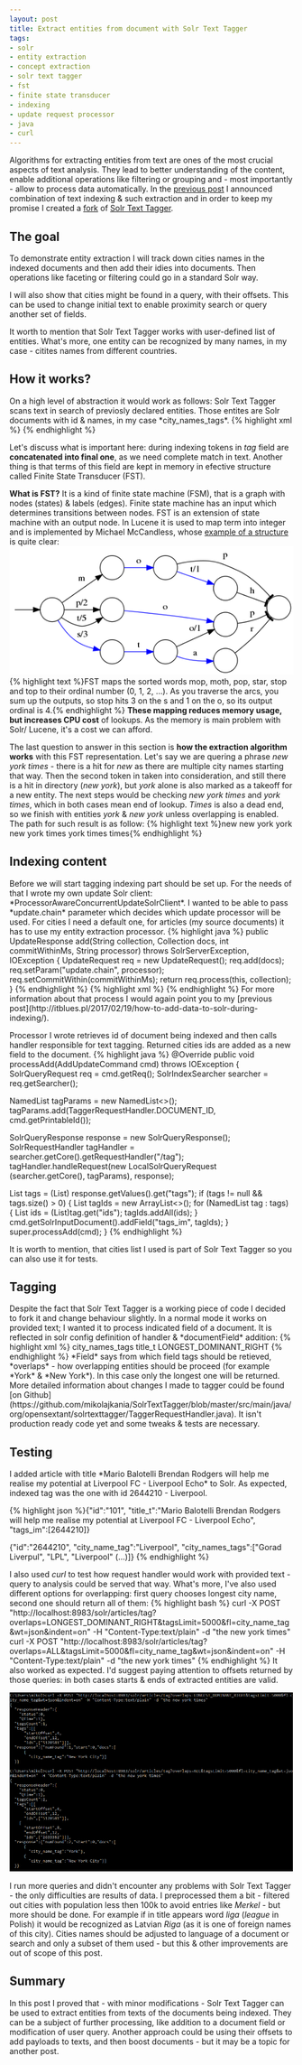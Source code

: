```yaml
---
layout: post
title: Extract entities from document with Solr Text Tagger
tags:
- solr
- entity extraction
- concept extraction
- solr text tagger
- fst
- finite state transducer
- indexing
- update request processor
- java
- curl
---
```

Algorithms for extracting entities from text are ones of the most crucial aspects of text analysis. They lead to better understanding of the content, enable additional operations like filtering or grouping and - most importantly - allow to process data automatically. In the [previous post](http://itblues.pl/2017/02/19/how-to-add-data-to-solr-during-indexing/) I announced combination of text indexing & such extraction and in order to keep my promise I created a [fork](https://github.com/mikolajkania/SolrTextTagger) of [Solr Text Tagger](https://github.com/OpenSextant/SolrTextTagger).

<!--excerpt-->

<h2>The goal</h2>
To demonstrate entity extraction I will track down cities names in the indexed documents and then add their idies into documents. Then operations like faceting or filtering could go in a standard Solr way. 

I will also show that cities might be found in a query, with their offsets. This can be used to change initial text to enable proximity search or query another set of fields.

It worth to mention that Solr Text Tagger works with user-defined list of entities. What's more, one entity can be recognized by many names, in my case - citites names from different countries.

<h2>How it works?</h2>
On a high level of abstraction it would work as follows: Solr Text Tagger scans text in search of previosly declared entities. Those entites are Solr documents with id & names, in my case *city_names_tags*. 
{% highlight xml %}
<dynamicField name="*_tag" type="tag" indexed="true" stored="true"/>
<dynamicField name="*_tags" type="tag" indexed="true" stored="true" multiValued="true"/>

<fieldType name="tag" class="solr.TextField" positionIncrementGap="100" postingsFormat="Memory" omitTermFreqAndPositions="true" omitNorms="true">
  <analyzer type="index">
    <tokenizer class="solr.StandardTokenizerFactory"/>
    <filter class="solr.EnglishPossessiveFilterFactory" />
    <filter class="solr.ASCIIFoldingFilterFactory"/>
    <filter class="solr.LowerCaseFilterFactory" />
    <filter class="solr.StopFilterFactory" ignoreCase="true" words="stopwords.txt"/>
    <filter class="org.opensextant.solrtexttagger.ConcatenateFilterFactory" />
  </analyzer>
  <analyzer type="query">
	<tokenizer class="solr.StandardTokenizerFactory"/>
	<filter class="solr.EnglishPossessiveFilterFactory" />
	<filter class="solr.ASCIIFoldingFilterFactory"/>
	<filter class="solr.StopFilterFactory" ignoreCase="true" words="stopwords.txt"/>
	<filter class="solr.LowerCaseFilterFactory" />
  </analyzer>
</fieldType>
{% endhighlight %}

Let's discuss what is important here: during indexing tokens in *tag* field are **concatenated into final one**, as we need complete match in text. Another thing is that terms of this field are kept in memory in efective structure called Finite State Transducer (FST).

**What is FST?** It is a kind of finite state machine (FSM), that is a graph with nodes (states) & labels (edges). Finite state machine has an input which determines transitions between nodes. FST is an extension of state machine with an output node. In Lucene it is used to map term into integer and is implemented by Michael McCandless, whose [example of a structure](http://blog.mikemccandless.com/2010/12/using-finite-state-transducers-in.html) is quite clear:
![placeholder](https://raw.githubusercontent.com/mikolajkania/mikolajkania.github.io/master/_images/2017-03-30-fst.png "fst")
{% highlight text %}FST maps the sorted words mop, moth, pop, star, stop and top 
to their ordinal number (0, 1, 2, ...). As you traverse the 
arcs, you sum up the outputs, so stop hits 3 on the s and 1 
on the o, so its output ordinal is 4.{% endhighlight %}
**These mapping reduces memory usage, but increases CPU cost** of lookups. As the memory is main problem with Solr/ Lucene, it's a cost we can afford. 

The last question to answer in this section is **how the extraction algorithm works** with this FST representation. Let's say we are quering a phrase *new york times* - there is a hit for *new* as there are multiple city names starting that way. Then the second token in taken into consideration, and still there is a hit in directory (*new york*), but *york* alone is also marked as a takeoff for a new entity. The next steps would be checking *new york times* and *york times*, which in both cases mean end of lookup. *Times* is also a dead end, so we finish with entities *york* & *new york* unless overlapping is enabled. The path for such result is as follow:
{% highlight text %}new
new york
york
new york times
york times
times{% endhighlight %}

<h2>Indexing content</h2>
Before we will start tagging indexing part should be set up. For the needs of that I wrote my own update Solr client: *ProcessorAwareConcurrentUpdateSolrClient*. I wanted to be able to pass *update.chain* parameter which decides which update processor will be used. For cities I need a default one, for articles (my source documents) it has to use my entity extraction processor.
{% highlight java %}
public UpdateResponse add(String collection, Collection<SolrInputDocument> docs, int commitWithinMs, String processor) throws SolrServerException, IOException {
	UpdateRequest req = new UpdateRequest();
	req.add(docs);
	req.setParam("update.chain", processor);
	req.setCommitWithin(commitWithinMs);
	return req.process(this, collection);
}
{% endhighlight %}
{% highlight xml %}
<updateRequestProcessorChain name="process-articles">
 <processor class="pl.itblues.solrplugin.ArticleProcessorFactory"/>
 <processor class="solr.LogUpdateProcessorFactory" />
 <processor class="solr.DistributedUpdateProcessorFactory" />
 <processor class="solr.RunUpdateProcessorFactory" />
</updateRequestProcessorChain>
<updateRequestProcessorChain name="process-default">
 <processor class="solr.LogUpdateProcessorFactory" />
 <processor class="solr.DistributedUpdateProcessorFactory" />
 <processor class="solr.RunUpdateProcessorFactory" />
</updateRequestProcessorChain>
{% endhighlight %}
For more information about that process I would again point you to my [previous post](http://itblues.pl/2017/02/19/how-to-add-data-to-solr-during-indexing/).

Processor I wrote retrieves id of document being indexed and then calls handler responsible for text tagging. Returned cities ids are added as a new field to the document. 
{% highlight java %}
@Override
public void processAdd(AddUpdateCommand cmd) throws IOException {
  SolrQueryRequest req = cmd.getReq();
  SolrIndexSearcher searcher = req.getSearcher();

  NamedList<String> tagParams = new NamedList<>();
  tagParams.add(TaggerRequestHandler.DOCUMENT_ID, 
    cmd.getPrintableId());

  SolrQueryResponse response = new SolrQueryResponse();
  SolrRequestHandler tagHandler = 
    searcher.getCore().getRequestHandler("/tag");
  tagHandler.handleRequest(new LocalSolrQueryRequest
    (searcher.getCore(), tagParams), response);

  List<NamedList> tags = (List<NamedList>) 
    response.getValues().get("tags");
  if (tags != null && tags.size() > 0) {
    List<Integer> tagIds = new ArrayList<>();
	for (NamedList tag : tags) {
	  List<Integer> ids = (List<Integer>)tag.get("ids");
	  tagIds.addAll(ids);
	}
	cmd.getSolrInputDocument().addField("tags_im", tagIds);
  }
  super.processAdd(cmd);
}
{% endhighlight %}

It is worth to mention, that cities list I used is part of Solr Text Tagger so you can also use it for tests.

<h2>Tagging</h2>
Despite the fact that Solr Text Tagger is a working piece of code I decided to fork it and change behaviour slightly. In a normal mode it works on provided text; I wanted it to process indicated field of a document. It is reflected in solr config definition of handler & *documentField* addition:
{% highlight xml %}
<requestHandler name="/tag" class="org.opensextant.solrtexttagger.TaggerRequestHandler">
  <lst name="defaults">
    <str name="field">city_names_tags</str>
    <str name="documentField">title_t</str>
    <str name="overlaps">LONGEST_DOMINANT_RIGHT</str>  
  </lst>
</requestHandler>
{% endhighlight %}
*Field* says from which field tags should be retieved, *overlaps* - how overlapping entities should be proceed (for example *York* & *New York*). In this case only the longest one will be returned. More detailed information about changes I made to tagger could be found [on Github](https://github.com/mikolajkania/SolrTextTagger/blob/master/src/main/java/org/opensextant/solrtexttagger/TaggerRequestHandler.java). It isn't production ready code yet and some tweaks & tests are necessary.

<h2>Testing</h2>
I added article with title *Mario Balotelli Brendan Rodgers will help me realise my potential at Liverpool FC - Liverpool Echo* to Solr. As expected, indexed tag was the one with id 2644210 - Liverpool.

{% highlight json %}{"id":"101",
"title_t":"Mario Balotelli Brendan Rodgers will help me realise my potential at Liverpool FC - Liverpool Echo",
"tags_im":[2644210]}

{"id":"2644210",
"city_name_tag":"Liverpool",
"city_names_tags":["Gorad Liverpul",
"LPL", "Liverpool" (...)]}
{% endhighlight %}

I also used *curl* to test how request handler would work with provided text - query to analysis could be served that way. What's more, I've also used different options for overlapping: first query chooses longest city name, second one should return all of them:
{% highlight bash %}
curl -X POST "http://localhost:8983/solr/articles/tag?overlaps=LONGEST_DOMINANT_RIGHT&tagsLimit=5000&fl=city_name_tag&wt=json&indent=on" -H "Content-Type:text/plain" -d "the new york times"
curl -X POST "http://localhost:8983/solr/articles/tag?overlaps=ALL&tagsLimit=5000&fl=city_name_tag&wt=json&indent=on" -H "Content-Type:text/plain" -d "the new york times"
{% endhighlight %}
It also worked as expected. I'd suggest paying attention to offsets returned by those queries: in both cases starts & ends of extracted entities are valid.

![placeholder](https://raw.githubusercontent.com/mikolajkania/mikolajkania.github.io/master/_images/2017-03-30-results.PNG "curl results")

I run more queries and didn't encounter any problems with Solr Text Tagger - the only difficulties are results of data. I preprocessed them a bit - filtered out cities with population less then 100k to avoid entries like *Merkel* - but more should be done. For example if in title appears word *liga* (*league* in Polish) it would be recognized as Latvian *Riga* (as it is one of foreign names of this city). Cities names should be adjusted to language of a document or search and only a subset of them used - but this & other improvements are out of scope of this post.

<h2>Summary</h2>
In this post I proved that - with minor modifications - Solr Text Tagger can be used to extract entities from texts of the documents being indexed. They can be a subject of further processing, like addition to a document field or modification of user query. Another approach could be using their offsets to add payloads to texts, and then boost documents - but it may be a topic for another post. 
